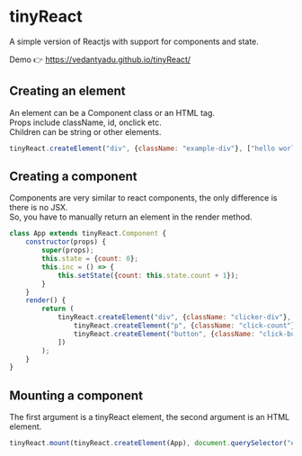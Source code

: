 # tinyReact
A simple version of Reactjs with support for components and state.  

  
Demo 👉 https://vedantyadu.github.io/tinyReact/
  
  

## Creating an element ##
An element can be a Component class or an HTML tag.  
Props include className, id, onclick etc.  
Children can be string or other elements.
```js
tinyReact.createElement("div", {className: "example-div"}, ["hello world"]);
```

## Creating a component ##
Components are very similar to react components, the only difference is there is no JSX.  
So, you have to manually return an element in the render method.
```js
class App extends tinyReact.Component {
    constructor(props) {
        super(props);
        this.state = {count: 0};
        this.inc = () => {
            this.setState({count: this.state.count + 1});
        }
    }
    render() {
        return (
            tinyReact.createElement("div", {className: "clicker-div"}, [
                tinyReact.createElement("p", {className: "click-count"}, [`${this.state.count}`]),
                tinyReact.createElement("button", {className: "click-button", onclick: this.inc}, ["+"])
            ])
        );
    }
}
```
  
## Mounting a component ##
The first argument is a tinyReact element, the second argument is an HTML element.
```js
tinyReact.mount(tinyReact.createElement(App), document.querySelector("#root"));
```

